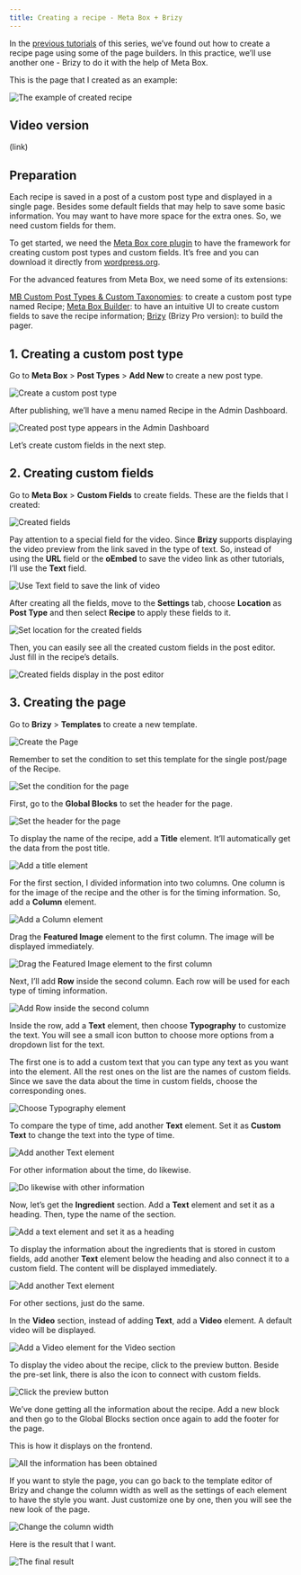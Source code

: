 ```yaml
---
title: Creating a recipe - Meta Box + Brizy
---
```


In the [previous tutorials](https://docs.metabox.io/tutorials/create-recipes-meta-box-zion/) of this series, we’ve found out how to create a recipe page using some of the page builders. In this practice, we’ll use another one - Brizy to do it with the help of Meta Box.

This is the page that I created as an example:

![The example of created recipe](https://i.imgur.com/f1XeFRO.png)

## Video version

(link)

## Preparation

Each recipe is saved in a post of a custom post type and displayed in a single page. Besides some default fields that may help to save some basic information. You may want to have more space for the extra ones. So, we need custom fields for them.

To get started, we need the [Meta Box core plugin](https://wordpress.org/plugins/meta-box/) to have the framework for creating custom post types and custom fields. It’s free and you can download it directly from [wordpress.org](https://wordpress.org/plugins/meta-box/).

For the advanced features from Meta Box, we need some of its extensions:

[MB Custom Post Types & Custom Taxonomies](https://metabox.io/plugins/custom-post-type/): to create a custom post type named Recipe;
[Meta Box Builder](https://metabox.io/plugins/meta-box-builder/): to have an intuitive UI to create custom fields to save the recipe information;
[Brizy](https://www.brizy.io/) (Brizy Pro version): to build the pager.

## 1. Creating a custom post type

Go to **Meta Box** > **Post Types** > **Add New** to create a new post type.

![Create a custom post type](https://i.imgur.com/bkU2AVR.png)

After publishing, we’ll have a menu named Recipe in the Admin Dashboard.

![Created post type appears in the Admin Dashboard](https://i.imgur.com/TJDJRAH.png)

Let’s create custom fields in the next step.

## 2. Creating custom fields

Go to **Meta Box** > **Custom Fields** to create fields. These are the fields that I created:

![Created fields](https://i.imgur.com/NExew0x.png)

Pay attention to a special field for the video. Since **Brizy** supports displaying the video preview from the link saved in the type of text. So, instead of using the **URL** field or the **oEmbed** to save the video link as other tutorials, I’ll use the **Text** field.

![Use Text field to save the link of video](https://i.imgur.com/MxWOuhb.png)

After creating all the fields, move to the **Settings** tab, choose **Location** as **Post Type** and then select **Recipe** to apply these fields to it.

![Set location for the created fields](https://i.imgur.com/QrBZDjK.png)

Then, you can easily see all the created custom fields in the post editor. Just fill in the recipe’s details.

![Created fields display in the post editor](https://i.imgur.com/auwABHx.png)

## 3. Creating the page

Go to **Brizy** > **Templates** to create a new template.

![Create the Page](https://i.imgur.com/gFHul7c.png)

Remember to set the condition to set this template for the single post/page of the Recipe.

![Set the condition for the page](https://i.imgur.com/WqXrE6r.png)

First, go to the **Global Blocks** to set the header for the page.

![Set the header for the page](https://i.imgur.com/mRv2sII.png)

To display the name of the recipe, add a **Title** element. It’ll automatically get the data from the post title.

![Add a title element](https://i.imgur.com/Gcw0QQo.png)

For the first section, I divided information into two columns. One column is for the image of the recipe and the other is for the timing information. So, add a **Column** element.

![Add a Column element](https://i.imgur.com/7POiMkt.png)

Drag the **Featured Image** element to the first column. The image will be displayed immediately.

![Drag the Featured Image element to the first column](https://i.imgur.com/ZFhVSYX.png)

Next, I’ll add **Row** inside the second column. Each row will be used for each type of timing information.

![Add Row inside the second column](https://i.imgur.com/sKxGm8I.png)

Inside the row, add a **Text** element, then choose **Typography** to customize the text. You will see a small icon button to choose more options from a dropdown list for the text. 

The first one is to add a custom text that you can type any text as you want into the element. All the rest ones on the list are the names of custom fields. Since we save the data about the time in custom fields, choose the corresponding ones.

![Choose Typography element](https://i.imgur.com/A9hUdcZ.gif)

To compare the type of time, add another **Text** element. Set it as **Custom Text** to change the text into the type of time.

![Add another Text element](https://i.imgur.com/Z5S2yQW.gif)

For other information about the time, do likewise.

![Do likewise with other information](https://i.imgur.com/i0b7XC8.png)

Now, let’s get the **Ingredient** section. Add a **Text** element and set it as a heading. Then, type the name of the section.

![Add a text element and set it as a heading](https://i.imgur.com/3Pk7CNl.png)

To display the information about the ingredients that is stored in custom fields, add another **Text** element below the heading and also connect it to a custom field. The content will be displayed immediately.

![Add another Text element](https://i.imgur.com/uD14rHX.gif)

For other sections, just do the same.

In the **Video** section, instead of adding **Text**, add a **Video** element. A default video will be displayed.

![Add a Video element for the Video section](https://i.imgur.com/bVgDpg5.png)

To display the video about the recipe, click to the preview button. Beside the pre-set link, there is also the icon to connect with custom fields.

![Click the preview button](https://i.imgur.com/N1XCATf.png)

We’ve done getting all the information about the recipe. Add a new block and then go to the Global Blocks section once again to add the footer for the page.

This is how it displays on the frontend.

![All the information has been obtained](https://i.imgur.com/VdhHvbY.png)

If you want to style the page, you can go back to the template editor of Brizy and change the column width as well as the settings of each element to have the style you want. Just customize one by one, then you will see the new look of the page.

![Change the column width](https://i.imgur.com/c0A39P2.png)

Here is the result that I want.

![The final result](https://i.imgur.com/f1XeFRO.png)
